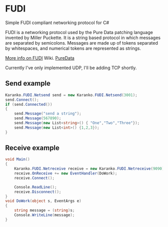 # FUDI
Simple FUDI compliant networking protocol for C#

FUDI is a networking protocol used by the Pure Data patching language invented by Miller Puckette. It is a string based protocol in which messages are separated by semicolons. Messages are made up of tokens separated by whitespaces, and numerical tokens are represented as strings.

[More info on FUDI]( https://en.wikipedia.org/wiki/FUDI ) Wiki.
[PureData](https://github.com/pure-data/pure-data)

Currently I've only implemented UDP, I'll be adding TCP shortly.

## Send example
```c#
Karanko.FUDI.Netsend send = new Karanko.FUDI.Netsend(3001);
send.Connect();
if (send.Connected())
{
    send.Message("send a string");
    send.Message(567890);
    send.Message(new List<string>() { "One","Two","Three"});
    send.Message(new List<int>() {1,2,3});
}
 ```
 
## Receive example
```c#
void Main()
{
    Karanko.FUDI.Netreceive receive = new Karanko.FUDI.Netreceive(9090);
    receive.OnReceive += new EventHandler(DoWork);
    receive.Connect();

    Console.ReadLine();
    receive.Disconnect();
}
void DoWork(object s, EventArgs e)
{
    string message = (string)s;
    Console.WriteLine(message);
}
 ```
